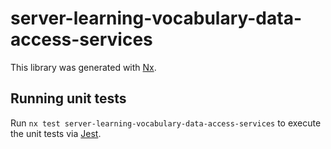 # server-learning-vocabulary-data-access-services

This library was generated with [Nx](https://nx.dev).

## Running unit tests

Run `nx test server-learning-vocabulary-data-access-services` to execute the unit tests via [Jest](https://jestjs.io).
